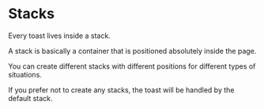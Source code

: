 # Stacks

Every toast lives inside a stack.

A stack is basically a container that is positioned absolutely inside the page.

You can create different stacks with different positions for different types of situations.

If you prefer not to create any stacks, the toast will be handled by the default stack.